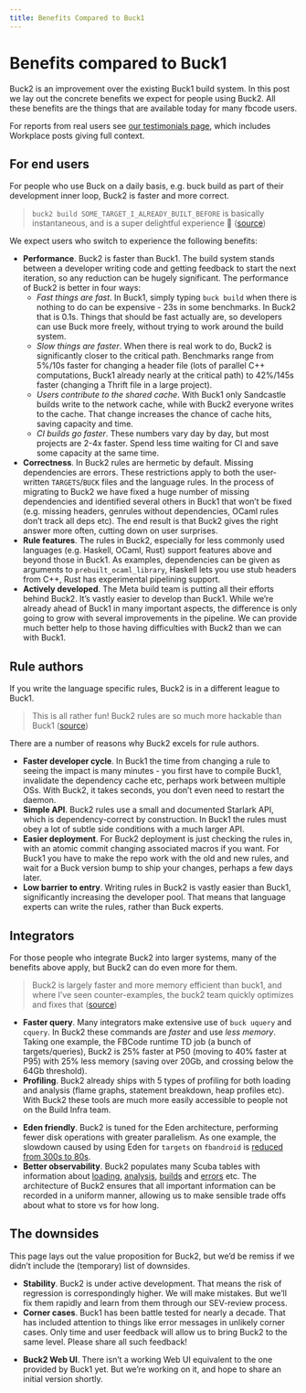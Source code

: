 ```yaml
---
title: Benefits Compared to Buck1
---
```


# Benefits compared to Buck1

Buck2 is an improvement over the existing Buck1 build system. In this post we lay out the concrete benefits we expect for people using Buck2. All these benefits are the things that are available today for many fbcode users.

<FbInternalOnly>

For reports from real users see [our testimonials page](testimonials.fb.md), which includes Workplace posts giving full context.

</FbInternalOnly>

## For end users

For people who use Buck on a daily basis, e.g. buck build as part of their development inner loop, Buck2 is faster and more correct.

> `buck2 build SOME_TARGET_I_ALREADY_BUILT_BEFORE` is basically instantaneous, and is a super delightful experience 🙂<FbInternalOnly> ([source](https://fb.prod.workplace.com/groups/buck2users/posts/3030704467185914))</FbInternalOnly>

We expect users who switch to experience the following benefits:

* **Performance**. Buck2 is faster than Buck1. The build system stands between a developer writing code and getting feedback to start the next iteration, so any reduction can be hugely significant. The performance of Buck2 is better in four ways:
  * _Fast things are fast_. In Buck1, simply typing `buck build` when there is nothing to do can be expensive - 23s in some benchmarks. In Buck2 that is 0.1s. Things that should be fast actually are, so developers can use Buck more freely, without trying to work around the build system.
  * _Slow things are faster_. When there is real work to do, Buck2 is significantly closer to the critical path. Benchmarks range from 5%/10s faster for changing a header file (lots of parallel C++ computations, Buck1 already nearly at the critical path) to 42%/145s faster (changing a Thrift file in a large project).
  * _Users contribute to the shared cache_. With Buck1 only Sandcastle builds write to the network cache, while with Buck2 everyone writes to the cache. That change increases the chance of cache hits, saving capacity and time.
  * _CI builds go faster_. These numbers vary day by day, but most projects are 2-4x faster. Spend less time waiting for CI and save some capacity at the same time.
* **Correctness**. In Buck2 rules are hermetic by default. Missing dependencies are errors. These restrictions apply to both the user-written `TARGETS`/`BUCK` files and the language rules. In the process of migrating to Buck2 we have fixed a huge number of missing dependencies and identified several others in Buck1 that won’t be fixed (e.g. missing headers, genrules without dependencies, OCaml rules don’t track all deps etc). The end result is that Buck2 gives the right answer more often, cutting down on user surprises.
* **Rule features**. The rules in Buck2, especially for less commonly used languages (e.g. Haskell, OCaml, Rust) support features above and beyond those in Buck1. As examples, dependencies can be given as arguments to `prebuilt_ocaml_library`, Haskell lets you use stub headers from C++, Rust has experimental pipelining support.
* **Actively developed**. The Meta build team is putting all their efforts behind Buck2. It’s vastly easier to develop than Buck1. While we’re already ahead of Buck1 in many important aspects, the difference is only going to grow with several improvements in the pipeline. We can provide much better help to those having difficulties with Buck2 than we can with Buck1.

## Rule authors

If you write the language specific rules, Buck2 is in a different league to Buck1.

> This is all rather fun! Buck2 rules are so much more hackable than Buck1<FbInternalOnly>
([source](https://fb.prod.workplace.com/groups/333784157210625/posts/928214407767594))</FbInternalOnly>

There are a number of reasons why Buck2 excels for rule authors.

* **Faster developer cycle**. In Buck1 the time from changing a rule to seeing the impact is many minutes - you first have to compile Buck1, invalidate the dependency cache etc, perhaps work between multiple OSs. With Buck2, it takes seconds, you don’t even need to restart the daemon.
* **Simple API**. Buck2 rules use a small and documented Starlark API, which is dependency-correct by construction. In Buck1 the rules must obey a lot of subtle side conditions with a much larger API.
* **Easier deployment**. For Buck2 deployment is just checking the rules in, with an atomic commit changing associated macros if you want. For Buck1 you have to make the repo work with the old and new rules, and wait for a Buck version bump to ship your changes, perhaps a few days later.
* **Low barrier to entry**. Writing rules in Buck2 is vastly easier than Buck1, significantly increasing the developer pool. That means that language experts can write the rules, rather than Buck experts.

## Integrators

For those people who integrate Buck2 into larger systems, many of the benefits above apply, but Buck2 can do even more for them.

> Buck2 is largely faster and more memory efficient than buck1, and where I’ve seen counter-examples, the buck2 team quickly optimizes and fixes that<FbInternalOnly> ([source](https://fb.prod.workplace.com/groups/devx.ci.bffs/posts/616830502778501))</FbInternalOnly>

* **Faster query**. Many integrators make extensive use of `buck uquery` and `cquery`. In Buck2 these commands are _faster_ and use _less memory_. Taking one example, the FBCode runtime TD job (a bunch of targets/queries), Buck2 is 25% faster at P50 (moving to 40% faster at P95) with 25% less memory (saving over 20Gb, and crossing below the 64Gb threshold).
* **Profiling**. Buck2 already ships with 5 types of profiling for both loading and analysis (flame graphs, statement breakdown, heap profiles etc). With Buck2 these tools are much more easily accessible to people not on the Build Infra team.

<FbInternalOnly>

* **Eden friendly**. Buck2 is tuned for the Eden architecture, performing fewer disk operations with greater parallelism. As one example, the slowdown caused by using Eden for `targets` on `fbandroid` is [reduced from 300s to 80s](https://fb.workplace.com/groups/132499338763090/posts/132580122088345).
* **Better observability**. Buck2 populates many Scuba tables with information about [loading](https://www.internalfb.com/intern/scuba/query/?dataset=buck2_loads), [analysis](https://www.internalfb.com/intern/scuba/query/?dataset=buck2_analyses), [builds](https://www.internalfb.com/intern/scuba/query/?dataset=buck2_builds) and [errors](https://www.internalfb.com/intern/scuba/query/?dataset=buck2_action_errors) etc. The architecture of Buck2 ensures that all important information can be recorded in a uniform manner, allowing us to make sensible trade offs about what to store vs for how long.

</FbInternalOnly>

## The downsides

This page lays out the value proposition for Buck2, but we’d be remiss if we didn’t include the (temporary) list of downsides.

* **Stability**. Buck2 is under active development. That means the risk of regression is correspondingly higher. We will make mistakes. But we’ll fix them rapidly and learn from them through our SEV-review process.
* **Corner cases**. Buck1 has been battle tested for nearly a decade. That has included attention to things like error messages in unlikely corner cases. Only time and user feedback will allow us to bring Buck2 to the same level. Please share all such feedback!

<FbInternalOnly>

* **Buck2 Web UI**. There isn’t a working Web UI equivalent to the one provided by Buck1 yet. But we’re working on it, and hope to share an initial version shortly.

</FbInternalOnly>
